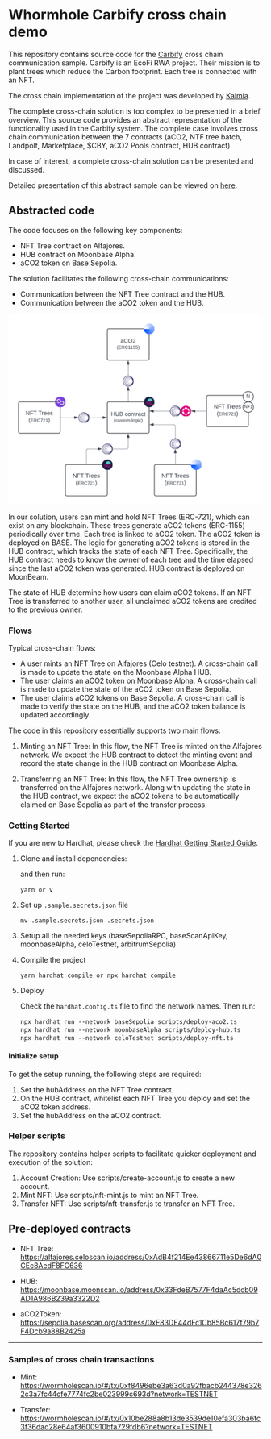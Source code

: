 # Whormhole Carbify cross chain demo

This repository contains source code for the [Carbify](https://www.carbify.io) cross chain communication sample.
Carbify is an EcoFi RWA project. Their mission is to plant trees which reduce the Carbon footprint. Each tree is connected with an NFT.

The cross chain implementation of the project was developed by [Kalmia](www.kalmia.si).

The complete cross-chain solution is too complex to be presented in a brief overview. This source code provides an abstract representation of the functionality used in the 
Carbify system.
The complete case involves cross chain communication between the 7 contracts (aCO2, NTF tree batch, Landpolt, Marketplace, $CBY, aCO2 Pools contract, HUB contract).

In case of interest, a complete cross-chain solution can be presented and discussed.

Detailed presentation of this abstract sample can be viewed on [here](https://www.youtube.com/watch?v=qkqj4d4nWKw).

## Abstracted code

The code focuses on the following key components:

- NFT Tree contract on Alfajores.
- HUB contract on Moonbase Alpha.
- aCO2 token on Base Sepolia.

The solution facilitates the following cross-chain communications:

- Communication between the NFT Tree contract and the HUB.
- Communication between the aCO2 token and the HUB.

![Cross chain communication architecture](./Cross-chain-sample.png)

In our solution, users can mint and hold NFT Trees (ERC-721), which can exist on any blockchain. These trees generate aCO2 tokens (ERC-1155) periodically over time. Each tree is linked to aCO2 token. The aCO2 token is deployed on BASE. The logic for generating aCO2 tokens is stored in the HUB contract, which tracks the state of each NFT Tree. Specifically, the HUB contract needs to know the owner of each tree and the time elapsed since the last aCO2 token was generated. HUB contract is deployed on MoonBeam.

The state of HUB determine how users can claim aCO2 tokens. If an NFT Tree is transferred to another user, all unclaimed aCO2 tokens are credited to the previous owner.

### Flows

Typical cross-chain flows:

- A user mints an NFT Tree on Alfajores (Celo testnet). A cross-chain call is made to update the state on the Moonbase Alpha HUB.
- The user claims an aCO2 token on Moonbase Alpha. A cross-chain call is made to update the state of the aCO2 token on Base Sepolia.
- The user claims aCO2 tokens on Base Sepolia. A cross-chain call is made to verify the state on the HUB, and the aCO2 token balance is updated accordingly.

The code in this repository essentially supports two main flows:

1. Minting an NFT Tree: In this flow, the NFT Tree is minted on the Alfajores network. We expect the HUB contract to detect the minting event and record the state change in the HUB contract on Moonbase Alpha.

2. Transferring an NFT Tree: In this flow, the NFT Tree ownership is transferred on the Alfajores network. Along with updating the state in the HUB contract, we expect the aCO2 tokens to be automatically claimed on Base Sepolia as part of the transfer process.

### Getting Started

If you are new to Hardhat, please check the [Hardhat Getting Started Guide](https://hardhat.org/hardhat-runner/docs/getting-started#overview).

1. Clone and install dependencies:

   and then run:

   ```console
   yarn or v
   ```

2. Set up `.sample.secrets.json` file

   ```console
   mv .sample.secrets.json .secrets.json
   ```

3. Setup all the needed keys (baseSepoliaRPC, baseScanApiKey, moonbaseAlpha, celoTestnet,  arbitrumSepolia)

4. Compile the project

    ```console
    yarn hardhat compile or npx hardhat compile
    ```

5. Deploy

    Check the `hardhat.config.ts` file to find the network names. Then run:

   ```console
   npx hardhat run --network baseSepolia scripts/deploy-aco2.ts
   npx hardhat run --network moonbaseAlpha scripts/deploy-hub.ts
   npx hardhat run --network celoTestnet scripts/deploy-nft.ts
   ```

#### Initialize setup

To get the setup running, the following steps are required:

1. Set the hubAddress on the NFT Tree contract.
2. On the HUB contract, whitelist each NFT Tree you deploy and set the aCO2 token address.
3. Set the hubAddress on the aCO2 contract.

### Helper scripts

The repository contains helper scripts to facilitate quicker deployment and execution of the solution:

1. Account Creation: Use scripts/create-account.js to create a new account.
2. Mint NFT: Use scripts/nft-mint.js to mint an NFT Tree.
3. Transfer NFT: Use scripts/nft-transfer.js to transfer an NFT Tree.

## Pre-deployed contracts

- NFT Tree:
 https://alfajores.celoscan.io/address/0xAdB4f214Ee43866711e5De6dA0CEc8AedF8FC636

- HUB:
 https://moonbase.moonscan.io/address/0x33FdeB7577F4daAc5dcb09AD1A986B239a3322D2

- aCO2Token:
 https://sepolia.basescan.org/address/0xE83DE44dFc1Cb85Bc617f79b7F4Dcb9a88B2425a

--------------------------------------------------------------------

### Samples of cross chain transactions

- Mint:
 https://wormholescan.io/#/tx/0xf8496ebe3a63d0a92fbacb244378e3262c3a7fc44cfe7774fc2be023999c693d?network=TESTNET

- Transfer:
 https://wormholescan.io/#/tx/0x10be288a8b13de3539de10efa303ba6fc3f36dad28e64af3600910bfa729fdb6?network=TESTNET
